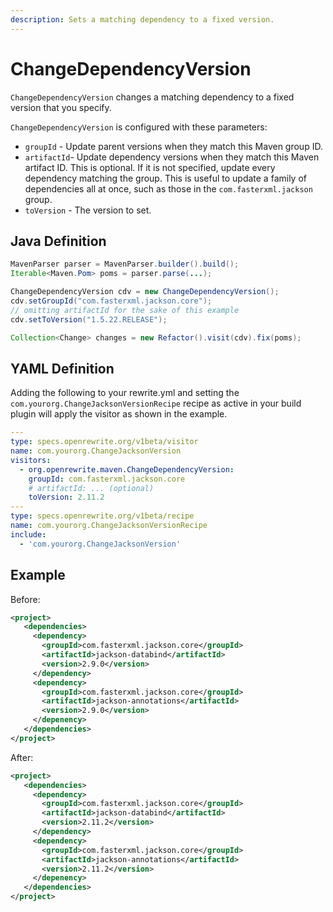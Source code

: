 ```yaml
---
description: Sets a matching dependency to a fixed version.
---
```


# ChangeDependencyVersion

`ChangeDependencyVersion` changes a matching dependency to a fixed version that you specify.

`ChangeDependencyVersion` is configured with these parameters:

* `groupId` - Update parent versions when they match this Maven group ID.
* `artifactId`- Update dependency versions when they match this Maven artifact ID. This is optional. If it is not specified, update every dependency matching the group. This is useful to update a family of dependencies all at once, such as those in the `com.fasterxml.jackson` group.
* `toVersion` - The version to set.

## Java Definition

```java
MavenParser parser = MavenParser.builder().build();
Iterable<Maven.Pom> poms = parser.parse(...);

ChangeDependencyVersion cdv = new ChangeDependencyVersion();
cdv.setGroupId("com.fasterxml.jackson.core");
// omitting artifactId for the sake of this example
cdv.setToVersion("1.5.22.RELEASE");

Collection<Change> changes = new Refactor().visit(cdv).fix(poms);
```

## YAML Definition

Adding the following to your rewrite.yml and setting the `com.yourorg.ChangeJacksonVersionRecipe` recipe as active in your build plugin will apply the visitor as shown in the example.

```yaml
---
type: specs.openrewrite.org/v1beta/visitor
name: com.yourorg.ChangeJacksonVersion
visitors:
  - org.openrewrite.maven.ChangeDependencyVersion:
    groupId: com.fasterxml.jackson.core
    # artifactId: ... (optional)
    toVersion: 2.11.2
---
type: specs.openrewrite.org/v1beta/recipe
name: com.yourorg.ChangeJacksonVersionRecipe
include:
  - 'com.yourorg.ChangeJacksonVersion'
```

## Example

Before:

```xml
<project>
   <dependencies>
     <dependency>
       <groupId>com.fasterxml.jackson.core</groupId>
       <artifactId>jackson-databind</artifactId>
       <version>2.9.0</version>
     </dependency>
     <dependency>
       <groupId>com.fasterxml.jackson.core</groupId>
       <artifactId>jackson-annotations</artifactId>
       <version>2.9.0</version>
     </depenency>
   </dependencies>
</project>
```

After:

```xml
<project>
   <dependencies>
     <dependency>
       <groupId>com.fasterxml.jackson.core</groupId>
       <artifactId>jackson-databind</artifactId>
       <version>2.11.2</version>
     </dependency>
     <dependency>
       <groupId>com.fasterxml.jackson.core</groupId>
       <artifactId>jackson-annotations</artifactId>
       <version>2.11.2</version>
     </depenency>
   </dependencies>
</project>
```

